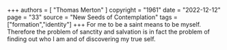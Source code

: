 +++
authors = [
  "Thomas Merton"
]
copyright = "1961"
date = "2022-12-12"
page = "33"
source = "New Seeds of Contemplation"
tags = ["formation","identity"]
+++
For me to be a saint means to be myself. Therefore the problem of sanctity and salvation is in fact the problem of finding out who I am and of discovering my true self.
